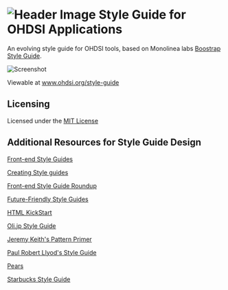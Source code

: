 ![Header Image](http://ec2-54-85-33-71.compute-1.amazonaws.com/wp-content/uploads/2014/07/cropped-OHDSI-logo-with-text-horizontal-colored-white-background.png)
Style Guide for OHDSI Applications
==============================

An evolving style guide for OHDSI tools, based on Monolinea labs [Boostrap Style Guide](https://github.com/kemie/Style-Guide-Boilerplate-Bootstrap-Edition).

![Screenshot](http://www.monolinea.com/wp-content/uploads/Style_Guide_Boilerplate.png)

Viewable at www.ohdsi.org/style-guide


## Licensing 
Licensed under the [MIT License](http://en.wikipedia.org/wiki/MIT_License)


## Additional Resources for Style Guide Design
 
[Front-end Style Guides](http://24ways.org/2011/front-end-style-guides/)

[Creating Style guides](http://alistapart.com/article/creating-style-guides)

[Front-end Style Guide Roundup](https://gimmebar.com/collection/4ecd439c2f0aaad734000022/front-end-styleguides)

[Future-Friendly Style Guides](https://speakerdeck.com/lukebrooker/future-friendly-style-guides)

[HTML KickStart](http://www.99lime.com/elements/)

[Oli.jp Style Guide](http://oli.jp/2011/style-guide/)

[Jeremy Keith's Pattern Primer](http://adactio.com/journal/5028/)

[Paul Robert Llyod's Style Guide](http://www.paulrobertlloyd.com/about/styleguide/)

[Pears](http://pea.rs/)

[Starbucks Style Guide](http://www.starbucks.com/static/reference/styleguide/)




